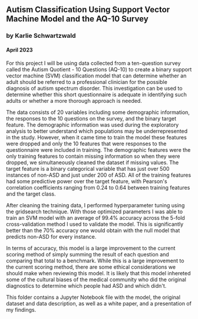 ## Autism Classification Using Support Vector Machine Model and the AQ-10 Survey   

### by Karlie Schwartzwald  
#### April 2023

For this project I will be using data collected from a ten-question survey called the Autism Quotient - 10 Questions (AQ-10) to create a binary support vector machine (SVM) classification model that can determine whether an adult should be referred to a professional clinician for the possible diagnosis of autism spectrum disorder. This investigation can be used to determine whether this short questionnaire is adequate in identifying such adults or whether a more thorough approach is needed.  

The data consists of 20 variables including some demographic information, the responses to the 10 questions on the survey, and the binary target feature. The demographic information was used during the exploratory analysis to better understand which populations may be underrepresented in the study. However, when it came time to train the model these features were dropped and only the 10 features that were responses to the questionnaire were included in training. The demographic features were the only training features to contain missing information so when they were dropped, we simultaneously cleaned the dataset if missing values. The target feature is a binary categorical variable that has just over 500 instances of non-ASD and just under 200 of ASD. All of the training features had some predictive power over the target feature, with Pearson's correlation coefficients ranging from 0.24 to 0.64 between training features and the target class.

After cleaning the training data, I performed hyperparameter tuning using the gridsearch technique. With those optimized parameters I was able to train an SVM model with an average of 99.4% accuracy across the 5-fold cross-validation method I used to validate the model. This is significantly better than the 70% accuracy one would obtain with the null model that predicts non-ASD for every instance.

In terms of accuracy, this model is a large improvement to the current scoring method of simply summing the result of each question and comparing that total to a benchmark. While this is a large improvement to the current scoring method, there are some ethical considerations we should make when reviewing this model. It is likely that this model inhereted some of the cultural biases of the medical community who did the original diagnostics to determine which people had ASD and which didn't.

This folder contains a Jupyter Notebook file with the model, the original dataset and data description, as well as a white paper, and a presentation of my findings.
